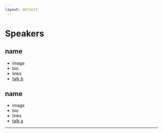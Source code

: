 ```yaml
---
layout: default
---
```


# Speakers

<div class="c4wd-xxxx" id="speaker-b"></div>

##  name

- image
- bio
- links
- <a href="{{ '/talks#talk-b' | prepend: site.baseurl }}" class="c4wd-xxxx">talk b</a>




<div class="c4wd-xxxx" id="speaker-a"></div>

##  name

- image
- bio
- links
- <a href="{{ '/talks#talk-a' | prepend: site.baseurl }}" class="c4wd-xxxx">talk a</a>



---
